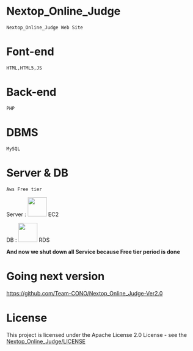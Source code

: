 # Nextop_Online_Judge
    Nextop_Online_Judge Web Site
# Font-end
    HTML,HTML5,JS
# Back-end
    PHP
# DBMS
    MySQL
# Server & DB
    Aws Free tier
Server : <img src="https://user-images.githubusercontent.com/33346331/66413451-5f523c00-ea32-11e9-955d-7b4efddd8bf6.png" width="50" height="50"/>
EC2

DB : <img src="https://user-images.githubusercontent.com/33346331/66413452-5f523c00-ea32-11e9-92f4-1bd5656c9010.png" width="50" height="50"/>
RDS

<b>And now we shut down all Service because Free tier period is done</b>

# Going next version
https://github.com/Team-CONO/Nextop_Online_Judge-Ver2.0

# License
This project is licensed under the Apache License 2.0 License - see the [Nextop_Online_Judge/LICENSE](LICENSE)

